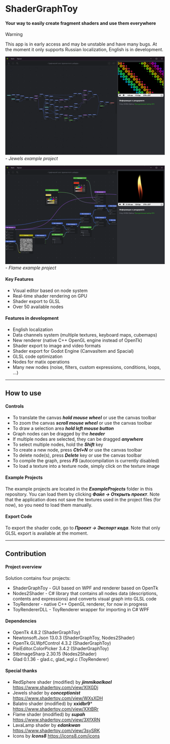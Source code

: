 # ShaderGraphToy
#### Your way to easily create fragment shaders and use them everywhere
>[!warning]
>This app is in early access and may be unstable and have many bugs. At the moment it only supports Russian localization, English is in development.

![Jewels example project](Jewels-graph.png)
*- Jewels example project*

![Flame example project](Flame-graph.png)
*- Flame example project*

#### Key Features
- Visual editor based on node system
- Real-time shader rendering on GPU
- Shader export to GLSL
- Over 50 available nodes

#### Features in development
- English localization
- Data channels system (multiple textures, keyboard maps, cubemaps)
- New renderer (native C++ OpenGL engine instead of OpenTk)
- Shader export to image and video formats
- Shader export for Godot Engine (CanvasItem and Spacial)
- GLSL code optimization
- Nodes for matix operations
- Many new nodes (noise, filters, custom expressions, conditions, loops, ...)
___

## How to use

#### Controls
- To translate the canvas ***hold mouse wheel*** or use the canvas toolbar
- To zoom the canvas ***scroll mouse wheel*** or use the canvas toolbar
- To draw a selection area ***hold left mouse button***
- Graph nodes can be dragged by the ***header***
- If multiple nodes are selected, they can be dragged ***anywhere***
- To select multiple nodes, hold the ***Shift*** key
- To create a new node, press ***Ctrl+N*** or use the canvas toolbar
- To delete node(s), press ***Delete*** key or use the canvas toolbar
- To compile the graph, press ***F5*** (autocompilation is currently disabled)
- To load a texture into a texture node, simply click on the texture image

#### Example Projects
The example projects are located in the ***ExampleProjects*** folder in this repository. You can load them by clicking ***Файл -> Открыть проект***. Note that the application does not save the textures used in the project files (for now), so you need to load them manually.

#### Export Code
To export the shader code, go to ***Проект -> Экспорт кода***. Note that only GLSL export is available at the moment.
___

## Contribution
#### Project overview
Solution contains four projects:
- ShaderGraphToy - GUI based on WPF and renderer based on OpenTk
- Nodes2Shader - C# library that contains all nodes data (descriptions, contents and expressions) and converts visual graph into GLSL code
- ToyRenderer - native C++ OpenGL renderer, for now in progress
- ToyRendererDLL - ToyRenderer wrapper for importing in C# WPF

#### Dependencies
- OpenTk 4.8.2 (ShaderGraphToy)
- Newtonsoft.Json 13.0.3 (ShaderGraphToy, Nodes2Shader)
- OpenTk.GLWpfControl 4.3.2 (ShaderGraphToy)
- PixiEditor.ColorPicker 3.4.2 (ShaderGraphToy)
- StbImageSharp 2.30.15 (Nodes2Shader)
- Glad 0.1.36 - glad.c, glad_wgl.c (ToyRenderer)

#### Special thanks
- RedSphere shader (modified) by ***jimmikaelkael*** https://www.shadertoy.com/view/XlXGDj
- Jewels shader by ***conceptionist*** https://www.shadertoy.com/view/WXsXDH
- Balatro shader (modified) by **xxidbr9*** https://www.shadertoy.com/view/XXtBRr
- Flame shader (modified) by ***supah*** https://www.shadertoy.com/view/3XfXRN
- LavaLamp shader by ***edankwan*** https://www.shadertoy.com/view/3sySRK
- Icons by ***Icons8*** https://icons8.com/icons
